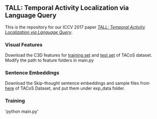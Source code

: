 ## TALL: Temporal Activity Localization via Language Query

This is the repository for our ICCV 2017 paper [_TALL: Temporal Activity Localization via Language Query_](https://arxiv.org/abs/1705.02101).

### Visual Features
Download the C3D features for [training set](https://drive.google.com/file/d/1zQp0aYGFCm8PqqHOh4UtXfy2U3pJMBeu/view?usp=sharing)  and [test set](https://drive.google.com/file/d/1zC-UrspRf42Qiu5prQw4fQrbgLQfJN-P/view?usp=sharing) of TACoS dataset. Modify the path to feature folders in main.py

### Sentence Embeddings
Download the Skip-thought sentence embeddings and sample files from [here](https://drive.google.com/file/d/1HF-hNFPvLrHwI5O7YvYKZWTeTxC5Mg1K/view?usp=sharing) of TACoS Dataset, and put them under exp_data folder.

### Training
'python main.py'

